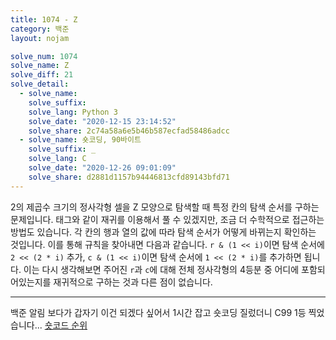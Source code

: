 ```yaml
---
title: 1074 - Z
category: 백준
layout: nojam

solve_num: 1074
solve_name: Z
solve_diff: 21
solve_detail:
  - solve_name:
    solve_suffix:
    solve_lang: Python 3
    solve_date: "2020-12-15 23:14:52"
    solve_share: 2c74a58a6e5b46b587ecfad58486adcc
  - solve_name: 숏코딩, 90바이트
    solve_suffix: _
    solve_lang: C
    solve_date: "2020-12-26 09:01:09"
    solve_share: d2881d1157b94446813cfd89143bfd71
---
```


2의 제곱수 크기의 정사각형 셀을 Z 모양으로 탐색할 때 특정 칸의 탐색 순서를 구하는 문제입니다. 태그와 같이 재귀를 이용해서 풀 수 있겠지만, 조금 더 수학적으로 접근하는 방법도 있습니다. 각 칸의 행과 열의 값에 따라 탐색 순서가 어떻게 바뀌는지 확인하는 것입니다. 이를 통해 규칙을 찾아내면 다음과 같습니다. `r & (1 << i)`이면 탐색 순서에 `2 << (2 * i)` 추가, `c & (1 << i)`이면 탐색 순서에 `1 << (2 * i)`를 추가하면 됩니다. 이는 다시 생각해보면 주어진 `r`과 `c`에 대해 전체 정사각형의 4등분 중 어디에 포함되어있는지를 재귀적으로 구하는 것과 다른 점이 없습니다.

---

백준 알림 보다가 갑자기 이건 되겠다 싶어서 1시간 잡고 숏코딩 질렀더니 C99 1등 찍었습니다... [숏코드 순위](https://www.acmicpc.net/short/status/1074)
